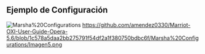 ## Ejemplo de Configuración
![Marsha%20Configurations](images/Imagen5.png)
https://github.com/amendez0330/Marriot-OXI-User-Guide-Opera-5.6/blob/1c578a5daa2bb275791f54df2a1f380750bdbc6f/Marsha%20Configurations/Imagen5.png
